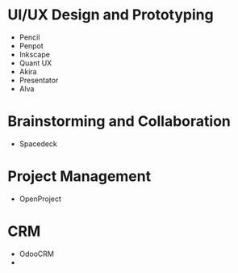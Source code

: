 # UI/UX Design and Prototyping
- Pencil
- Penpot
- Inkscape
- Quant UX
- Akira
- Presentator
- Alva
# Brainstorming and Collaboration
- Spacedeck
# Project Management
- OpenProject
# CRM
- OdooCRM
- 